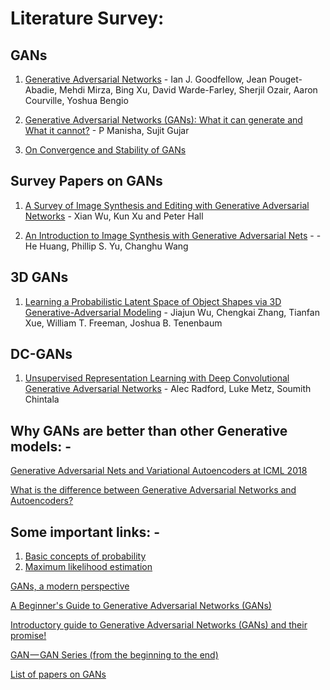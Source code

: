# Literature Survey:

## GANs

1. [Generative Adversarial Networks](https://arxiv.org/abs/1406.2661) - Ian J. Goodfellow, Jean Pouget-Abadie, Mehdi Mirza, Bing Xu, David Warde-Farley, Sherjil Ozair, Aaron Courville, Yoshua Bengio
 
2. [Generative Adversarial Networks (GANs): What it can generate and What it cannot?](https://arxiv.org/abs/1804.00140) - P Manisha, Sujit Gujar

3. [On Convergence and Stability of GANs](https://arxiv.org/abs/1705.07215)


## Survey Papers on GANs

1. [A Survey of Image Synthesis and Editing with Generative Adversarial Networks](https://ieeexplore.ieee.org/stamp/stamp.jsp?tp=&arnumber=8195348) - Xian Wu, Kun Xu and Peter Hall

2. [An Introduction to Image Synthesis with Generative Adversarial Nets](https://arxiv.org/abs/1803.04469) -  - He Huang, Phillip S. Yu, Changhu Wang

## 3D GANs

1. [Learning a Probabilistic Latent Space of Object Shapes via 3D Generative-Adversarial Modeling](https://arxiv.org/abs/1610.07584) - Jiajun Wu, Chengkai Zhang, Tianfan Xue, William T. Freeman, Joshua B. Tenenbaum

## DC-GANs

1. [Unsupervised Representation Learning with Deep Convolutional Generative Adversarial Networks](https://arxiv.org/abs/1511.06434) - Alec Radford, Luke Metz, Soumith Chintala

## Why GANs are better than other Generative models: -

[Generative Adversarial Nets and Variational Autoencoders at ICML 2018](https://towardsdatascience.com/generative-adversarial-nets-and-variational-autoencoders-at-icml-2018-6878416ebf22)

[What is the difference between Generative Adversarial Networks and Autoencoders?](https://www.quora.com/What-is-the-difference-between-Generative-Adversarial-Networks-and-Autoencoders)

## Some important links: -

1. [Basic concepts of probability](https://towardsdatascience.com/probability-concepts-explained-introduction-a7c0316de465)
2. [Maximum likelihood estimation](https://towardsdatascience.com/probability-concepts-explained-maximum-likelihood-estimation-c7b4342fdbb1)


[GANs, a modern perspective](https://medium.com/deep-dimension/gans-a-modern-perspective-83ed64b42f5c)

[A Beginner's Guide to Generative Adversarial Networks (GANs)](https://skymind.ai/wiki/generative-adversarial-network-gan)

[Introductory guide to Generative Adversarial Networks (GANs) and their promise!](https://www.analyticsvidhya.com/blog/2017/06/introductory-generative-adversarial-networks-gans/)

[GAN — GAN Series (from the beginning to the end)](https://medium.com/@jonathan_hui/gan-gan-series-2d279f906e7b)

[List of papers on GANs](https://github.com/zhangqianhui/AdversarialNetsPapers)
